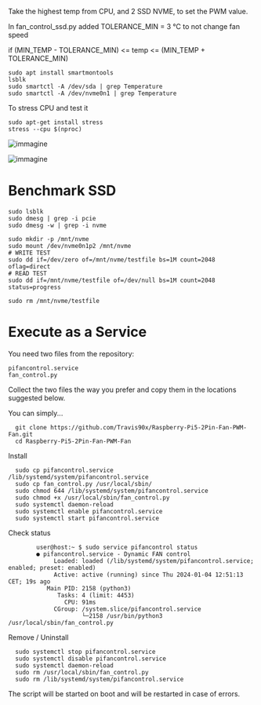 
Take the highest temp from CPU, and 2 SSD NVME, to set the PWM value.

In fan_control_ssd.py added TOLERANCE_MIN = 3 °C to not change fan speed

if (MIN_TEMP - TOLERANCE_MIN) <= temp <= (MIN_TEMP + TOLERANCE_MIN)

```
sudo apt install smartmontools
lsblk
sudo smartctl -A /dev/sda | grep Temperature
sudo smartctl -A /dev/nvme0n1 | grep Temperature
```
To stress CPU and test it

```
sudo apt-get install stress
stress --cpu $(nproc)
```

![immagine](https://github.com/user-attachments/assets/b397c76b-bfbd-4916-a956-e86a77e3acdc)

![immagine](https://github.com/user-attachments/assets/f6bc26f9-1e00-4c0e-a029-9acf5b047fcc)


# Benchmark SSD
```
sudo lsblk
sudo dmesg | grep -i pcie
sudo dmesg -w | grep -i nvme	

sudo mkdir -p /mnt/nvme
sudo mount /dev/nvme0n1p2 /mnt/nvme
# WRITE TEST
sudo dd if=/dev/zero of=/mnt/nvme/testfile bs=1M count=2048 oflag=direct
# READ TEST
sudo dd if=/mnt/nvme/testfile of=/dev/null bs=1M count=2048 status=progress

sudo rm /mnt/nvme/testfile
```


# Execute as a Service

You need two files from the repository:

    pifancontrol.service
    fan_control.py

Collect the two files the way you prefer and copy them in the locations suggested below.

You can simply...
```
  git clone https://github.com/Travis90x/Raspberry-Pi5-2Pin-Fan-PWM-Fan.git
  cd Raspberry-Pi5-2Pin-Fan-PWM-Fan
```
Install
```
  sudo cp pifancontrol.service /lib/systemd/system/pifancontrol.service
  sudo cp fan_control.py /usr/local/sbin/
  sudo chmod 644 /lib/systemd/system/pifancontrol.service
  sudo chmod +x /usr/local/sbin/fan_control.py
  sudo systemctl daemon-reload
  sudo systemctl enable pifancontrol.service
  sudo systemctl start pifancontrol.service
```
Check status
```
        user@host:~ $ sudo service pifancontrol status
        ● pifancontrol.service - Dynamic FAN control
             Loaded: loaded (/lib/systemd/system/pifancontrol.service; enabled; preset: enabled)
             Active: active (running) since Thu 2024-01-04 12:51:13 CET; 19s ago
           Main PID: 2158 (python3)
              Tasks: 4 (limit: 4453)
                CPU: 91ms
             CGroup: /system.slice/pifancontrol.service
                     └─2158 /usr/bin/python3 /usr/local/sbin/fan_control.py
```
Remove / Uninstall
```
  sudo systemctl stop pifancontrol.service
  sudo systemctl disable pifancontrol.service
  sudo systemctl daemon-reload
  sudo rm /usr/local/sbin/fan_control.py
  sudo rm /lib/systemd/system/pifancontrol.service
```
The script will be started on boot and will be restarted in case of errors.
